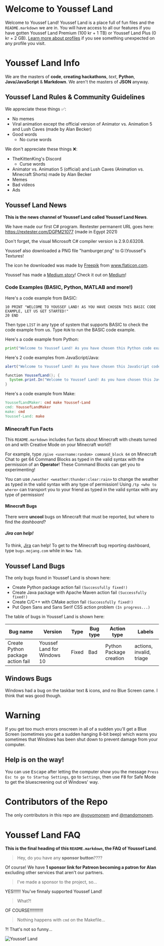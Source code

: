 # <!--1.--> Welcome to Youssef Land

Welcome to Youssef Land! Youssef Land is a place full of fun files and the `README.markdown` we are in. You will have access to all our features if you have gotten Youssef Land Premium (100 kr + 1 TB) or Youssef Land Plus (0 kr + 2 GB). [Learn more about profiles](https://docs.github.com/en/github/setting-up-and-managing-your-github-profile) if you see something unexpected on any profile you visit.

# <!--2.--> Youssef Land Info

We are the masters of __code__, __creating hackathons__, _text_, __Python__, __Java/JavaScript__ & __Markdown__. We aren't the masters of __JSON__ anyway.

## <!--2.1--> Youssef Land Rules & Community Guidelines

We appreciate these things ✅:

* No memes
* Viral animation except the official version of Animator vs. Animation 5 and Lush Caves (made by Alan Becker)
* Good words
  * No curse words

We don't appreciate these things ❌:

* TheKittenKing's Discord
  * Curse words
* Animator vs. Animation 5 (official) and Lush Caves (Animation vs. Minecraft Shorts) made by Alan Becker
* Memes
* Bad videos
* Ads

<!-- Please be aware that curse words violate The Youssef Nasr Company and Youssef Land ❌. -->

## <!--2.2--> Youssef Land News

__This is the news channel of Youssef Land called Youssef Land News__.

We have made our first C# program. Rextester permanent URL goes here: https://rextester.com/DGPM21077 (made in Egypt 2021)

Don't forget, the visual Microsoft C# compiler version is 2.9.0.63208.

Youssef also downloaded a PNG file "hamburger.png" to G:\Youssef's Textures! <div>The icon he downloaded was made by <a href="https://www.freepik.com" title="Freepik">Freepik</a> from <a href="https://www.flaticon.com/" title="Flaticon">www.flaticon.com</a>.</div>

Youssef has made a [Medium story](https://medium.com/@yoyo.monem22/the-story-i-told-to-medium-d67601e7b0aa)! Check it out on [Medium](https://medium.com)!

### <!--2.2.1--> Code Examples (BASIC, Python, MATLAB and more!)

Here's a code example from BASIC:

```
10 PRINT "WELCOME TO YOUSSEF LAND! AS YOU HAVE CHOSEN THIS BASIC CODE EXAMPLE, LET US GET STARTED!"
20 END
```
Then type `LIST` in any type of system that supports BASIC to check the code example from us.
Type `RUN` to run the BASIC code example.

Here's a code example from Python:
```python
print("Welcome to Youssef Land! As you have chosen this Python code example, let's get started!")
```

Here's 2 code examples from JavaScript/Java:

```javascript
alert("Welcome to Youssef Land! As you have chosen this JavaScript code example, let's get started!");
```
```java
function YoussefLand(); {
  System.print.In("Welcome to Youssef Land! As you have chosen this Java code example, let's get started!");
}
```

Here's a code example from Make:

```makefile
YoussefLandMaker: cmd make Youssef-Land
cmd: YoussefLandMaker
make: cmd
Youssef-Land: make
```

### <!--2.2.2--> Minecraft Fun Facts

This `README.markdown` includes fun facts about Minecraft with cheats turned on and with Creative Mode on your Minecraft world!!

For example, type `/give <username:random> command_block 64` on Minecraft Chat to get 64 Command Blocks as typed in the valid syntax with the permission of an __Operator__! These Command Blocks can get you to experimenting!

You can use `/weather <weather:thunder:clear:rain>` to change the weather as typed in the valid syntax with any type of permission! Using `/tp <who to where>` can transport you to your friend as typed in the valid syntax with any type of permission!

#### <!--2.2.2.1--> Minecraft Bugs

There were __uncool__ bugs on Minecraft that must be reported, but where to find the _dashboard_?

##### <!--1.2.2.1.1--> Jira can help!

To think, [Jira](https://www.atlassian.com/software/jira) can help! To get to the Minecraft bug reporting dashboard, type `bugs.mojang.com` while in `New Tab`.

## <!--2.3--> Youssef Land Bugs

The only bugs found in Youssef Land is shown here:

* Create Python package action fail `(Successfully fixed!)`
* Create Java package with Apache Maven action fail `(Successfully fixed!)`
* Create C/C++ with CMake action fail `(Successfully fixed!)`
* Put Open Sans and Sans Serif CSS action problem `(In progress...)`

The table of bugs in Youssef Land is shown here:

Bug name | Version | Type | Bug type | Action type | Labels |
-------- | ------- | ---- | -------- | ----------- | ------ |
Create Python package action fail | Youssef Land for Windows 10 | Fixed | Bad | Python Package creation | actions, invalid, triage

## <!--2.4--> Windows Bugs

Windows had a bug on the taskbar text & icons, and no Blue Screen came. I think that was good though.

# <!--3.--> Warning

If you get too much errors onscreen in all of a sudden you'll get a Blue Screen (sometimes you get a sudden hanging 8-bit beep) which warns you sometimes that Windows has been shut down to prevent damage from your computer.

## <!--3.1--> Help is on the way!

You can use <kbd>Escape</kbd> after letting the computer show you the message `Press Esc to go to Startup Settings`, go to `Settings`, then use <kbd>F8</kbd> for Safe Mode to get the bluescreening out of Windows' way.

# <!--4.--> Contributors of the Repo

The only contributors in this repo are [@yoyomonem](https://github.com/yoyomonem) and [@mandomonem](https://github.com/yoyomonem).

# <!--5.--> Youssef Land FAQ

__This is the final heading of this `README.markdown`, the FAQ of Youssef Land__.

> Hey, do you have any __sponsor button__????

Of course! We have __1 sponsor link for Patreon becoming a patron for Alan__ excluding other services that aren't our partners.

> I've made a sponsor to the project, so...

YES!!!!!! You've finnaly supported Youssef Land!

> What?!

OF COURSE!!!!!!!!!!!

> Nothing happens with `cmd` on the Makefile...

?! That's not so funny...


![Youssef Land](https://user-images.githubusercontent.com/63739514/131213918-b782fcf0-1db3-487b-b5d1-84aba6a73741.png)
